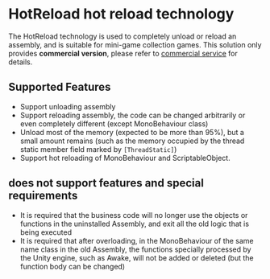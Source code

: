 # HotReload hot reload technology

The HotReload technology is used to completely unload or reload an assembly, and is suitable for mini-game collection games. This solution only provides **commercial version**, please refer to [commercial service](/en/other/business.md) for details.

## Supported Features

- Support unloading assembly
- Support reloading assembly, the code can be changed arbitrarily or even completely different (except MonoBehaviour class)
- Unload most of the memory (expected to be more than 95%), but a small amount remains (such as the memory occupied by the thread static member field marked by `[ThreadStatic]`)
- Support hot reloading of MonoBehaviour and ScriptableObject.

## does not support features and special requirements

- It is required that the business code will no longer use the objects or functions in the uninstalled Assembly, and exit all the old logic that is being executed
- It is required that after overloading, in the MonoBehaviour of the same name class in the old Assembly, the functions specially processed by the Unity engine, such as Awake, will not be added or deleted (but the function body can be changed)
